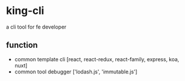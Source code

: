 # king-cli

a cli tool for fe developer

## function

* common template cli [react, react-redux,  react-family, express, koa, nuxt]
* common tool debugger ['lodash.js', 'immutable.js']
